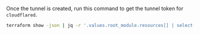 Once the tunnel is created, run this command to get the tunnel token for `cloudflared`.

```sh
terraform show -json | jq -r '.values.root_module.resources[] | select(.address == "cloudflare_zero_trust_tunnel_cloudflared.homelab") | .values.tunnel_token'
```
